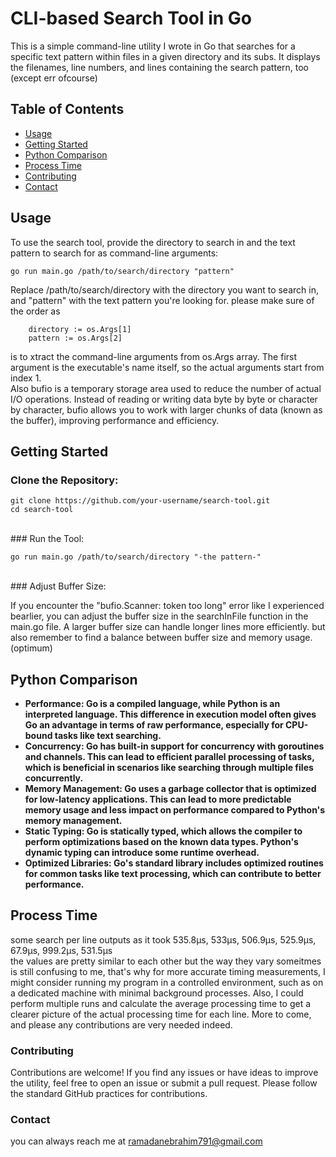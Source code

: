 # CLI-based Search Tool in Go

This is a simple command-line utility I wrote in Go that searches for a specific text pattern within files in a given directory and its subs. It displays the filenames, line numbers, and lines containing the search pattern, too (except err ofcourse)

## Table of Contents

- [Usage](#usage)
- [Getting Started](#getting-started)
- [Python Comparison](#Python-Comparison)
- [Process Time](#Process-Time)
- [Contributing](#contributing)
- [Contact](#Contact)


## Usage

To use the search tool, provide the directory to search in and the text pattern to search for as command-line arguments:

```
go run main.go /path/to/search/directory "pattern"
```
Replace /path/to/search/directory with the directory you want to search in, and "pattern" with the text pattern you're looking for. please make sure of the order as
```
	directory := os.Args[1]
	pattern := os.Args[2]
```
is to xtract the command-line arguments from os.Args array. The first argument is the executable's name itself, so the actual arguments start from index 1.
<br>
Also 
bufio is a temporary storage area used to reduce the number of actual I/O operations. Instead of reading or writing data byte by byte or character by character, bufio allows you to work with larger chunks of data (known as the buffer), improving performance and efficiency.
<br>

## Getting Started
### Clone the Repository:

```
git clone https://github.com/your-username/search-tool.git
cd search-tool
```
<br>
### Run the Tool:

```
go run main.go /path/to/search/directory "-the pattern-"
```
<br>
### Adjust Buffer Size:

If you encounter the "bufio.Scanner: token too long" error like I experienced bearlier, you can adjust the buffer size in the searchInFile function in the main.go file. A larger buffer size can handle longer lines more efficiently. but also remember to find a balance between buffer size and memory usage. (optimum)
<br>

## Python Comparison
- **Performance: Go is a compiled language, while Python is an interpreted language. This difference in execution model often gives Go an advantage in terms of raw performance, especially for CPU-bound tasks like text searching.**
- **Concurrency: Go has built-in support for concurrency with goroutines and channels. This can lead to efficient parallel processing of tasks, which is beneficial in scenarios like searching through multiple files concurrently.**
- **Memory Management: Go uses a garbage collector that is optimized for low-latency applications. This can lead to more predictable memory usage and less impact on performance compared to Python's memory management.**
- **Static Typing: Go is statically typed, which allows the compiler to perform optimizations based on the known data types. Python's dynamic typing can introduce some runtime overhead.** 
- **Optimized Libraries: Go's standard library includes optimized routines for common tasks like text processing, which can contribute to better performance.**

## Process Time
some search per line outputs as it took 535.8µs, 533µs, 506.9µs, 525.9µs, 67.9µs, 999.2µs, 531.5µs
<br>
the values are pretty similar to each other but the way they vary someitmes is still confusing to me, that's why for more accurate timing measurements, I might consider running my program in a controlled environment, such as on a dedicated machine with minimal background processes. Also, I could perform multiple runs and calculate the average processing time to get a clearer picture of the actual processing time for each line. More to come, and please any contributions are very needed indeed.
### Contributing
Contributions are welcome! If you find any issues or have ideas to improve the utility, feel free to open an issue or submit a pull request. Please follow the standard GitHub practices for contributions.
### Contact
you can always reach me at ramadanebrahim791@gmail.com










